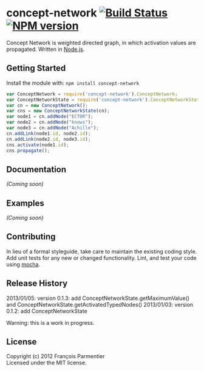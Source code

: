 # concept-network [![Build Status](https://secure.travis-ci.org/parmentf/node-concept-network.png)](http://travis-ci.org/parmentf/node-concept-network) [![NPM version](https://badge.fury.io/js/concept-network.png)](http://badge.fury.io/js/concept-network)

Concept Network is weighted directed graph, in which activation values are propagated. Written in [Node.js](http://nodejs.org).

## Getting Started
Install the module with: `npm install concept-network`

```javascript
var ConceptNetwork = require('concept-network').ConceptNetwork;
var ConceptNetworkState = require('concept-network').ConceptNetworkState;
var cn = new ConceptNetwork();
var cns = new ConceptNetworkState(cn);
var node1 = cn.addNode("ECTOR");
var node2 = cn.addNode("knows");
var node3 = cn.addNode("Achille");
cn.addLink(node1.id, node2.id);
cn.addLink(node2.id, node3.id);
cns.activate(node1.id);
cns.propagate();
```

## Documentation
_(Coming soon)_

## Examples
_(Coming soon)_

## Contributing
In lieu of a formal styleguide, take care to maintain the existing coding style. Add unit tests for any new or changed functionality. Lint, and test your code using [mocha](http://visionmedia.github.com/mocha/).

## Release History

2013/01/05: version 0.1.3: add ConceptNetworkState.getMaximumValue() and ConceptNetworkState.getActivatedTypedNodes()
2013/01/03: version 0.1.2: add ConceptNetworkState 

Warning: this is a work in progress.

## License
Copyright (c) 2012 François Parmentier  
Licensed under the MIT license.
